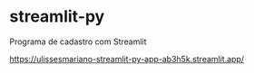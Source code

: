 # streamlit-py
Programa de cadastro com Streamlit

https://ulissesmariano-streamlit-py-app-ab3h5k.streamlit.app/
